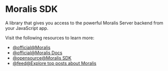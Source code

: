 # Moralis SDK

A library that gives you access to the powerful Moralis Server backend from your JavaScript app.

Visit the following resources to learn more:

- [@official@Moralis](https://moralis.com/)
- [@official@Moralis Docs](https://docs.moralis.com/)
- [@opensource@Moralis SDK](https://github.com/MoralisWeb3/Moralis-JS-SDK)
- [@feed@Explore top posts about Moralis](https://app.daily.dev/tags/moralis?ref=roadmapsh)